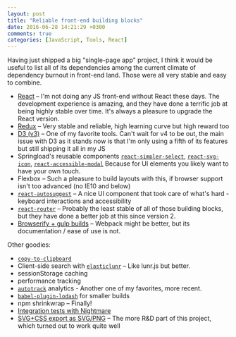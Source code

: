 ```yaml
---
layout: post
title: "Reliable front-end building blocks"
date: 2016-06-28 14:21:29 +0300
comments: true
categories: [JavaScript, Tools, React]
---
```


Having just shipped a big "single-page app" project, I think it would be useful to list all of its dependencies among the current climate of dependency burnout in front-end land. Those were all very stable and easy to combine.

<!-- more -->

* [React](https://facebook.github.io/react/) – I'm not doing any JS front-end without React these days. The development experience is amazing, and they have done a terrific job at being highly stable over time. It's always a pleasure to upgrade the React version.
* [Redux](https://redux.js.org/) – Very stable and reliable, high learning curve but high reward too
* [D3 (v3)](https://d3js.org/) – One of my favorite tools. Can't wait for v4 to be out, the main issue with D3 as it stands now is that I'm only using a fifth of its features but still shipping it all in my JS
* Springload's reusable components [`react-simpler-select`](https://springload.github.io/react-simpler-select/), [`react-svg-icon`](https://springload.github.io/react-svg-icon/), [`react-accessible-modal`](https://github.com/springload/react-accessible-modal) Because for UI elements you likely want to have your own touch.
* Flexbox – Such a pleasure to build layouts with this, if browser support isn't too advanced (no IE10 and below)
* [`react-autosuggest`](https://github.com/moroshko/react-autosuggest) – A nice UI component that took care of what's hard - keyboard interactions and accessibility
* [`react-router`](https://github.com/reactjs/react-router/) – Probably the least stable of all of those building blocks, but they have done a better job at this since version 2.
* [Browserify + gulp builds](https://github.com/springload/frontend-starter-kit/blob/master/gulpfile.js/tasks/js.js) – Webpack might be better, but its documentation / ease of use is not.

Other goodies:

* [`copy-to-clipboard`](https://github.com/sudodoki/copy-to-clipboard)
* Client-side search with [`elasticlunr`](https://github.com/weixsong/elasticlunr.js) – Like lunr.js but better.
* sessionStorage caching
* performance tracking
* [`autotrack`](https://github.com/googleanalytics/autotrack/) analytics - Another one of my favorites, more recent.
* [`babel-plugin-lodash`](https://github.com/lodash/babel-plugin-lodash/) for smaller builds
* npm shrinkwrap – Finally!
* [Integration tests with Nightmare](https://github.com/thibaudcolas/nightmarejs-integration-tests)
* [SVG+CSS export as SVG/PNG](https://github.com/thibaudcolas/export-svg-chart) – The more R&D part of this project, which turned out to work quite well
